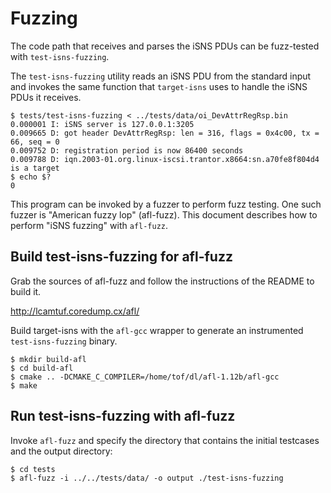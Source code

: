 Fuzzing
=======

The code path that receives and parses the iSNS PDUs can be
fuzz-tested with `test-isns-fuzzing`.

The `test-isns-fuzzing` utility reads an iSNS PDU from the standard
input and invokes the same function that `target-isns` uses to handle
the iSNS PDUs it receives.

    $ tests/test-isns-fuzzing < ../tests/data/oi_DevAttrRegRsp.bin 
    0.000001 I: iSNS server is 127.0.0.1:3205
    0.009665 D: got header DevAttrRegRsp: len = 316, flags = 0x4c00, tx = 66, seq = 0
    0.009752 D: registration period is now 86400 seconds
    0.009788 D: iqn.2003-01.org.linux-iscsi.trantor.x8664:sn.a70fe8f804d4 is a target
    $ echo $?
    0

This program can be invoked by a fuzzer to perform fuzz testing. One
such fuzzer is "American fuzzy lop" (afl-fuzz). This document
describes how to perform "iSNS fuzzing" with `afl-fuzz`.

Build test-isns-fuzzing for afl-fuzz
------------------------------------

Grab the sources of afl-fuzz and follow the instructions of the README
to build it.

  http://lcamtuf.coredump.cx/afl/

Build target-isns with the `afl-gcc` wrapper to generate an
instrumented `test-isns-fuzzing` binary.

    $ mkdir build-afl
    $ cd build-afl
    $ cmake .. -DCMAKE_C_COMPILER=/home/tof/dl/afl-1.12b/afl-gcc
    $ make

Run test-isns-fuzzing with afl-fuzz
-----------------------------------

Invoke `afl-fuzz` and specify the directory that contains the initial
testcases and the output directory:

    $ cd tests
    $ afl-fuzz -i ../../tests/data/ -o output ./test-isns-fuzzing
